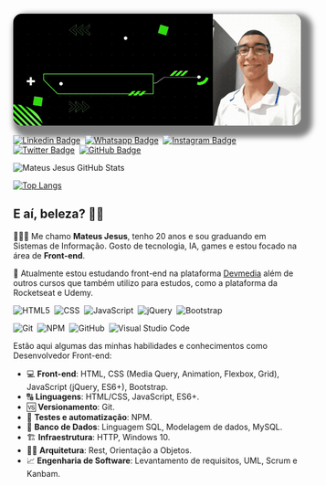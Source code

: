 <!-- Cover -->
<p align="center">
	<img src="./assets/cover.gif" alt="cover" title="Mateus Jesus" style="border-radius: 15px; box-shadow: 10px 10px 10px 10px rgba(0,0,0, .5);">
</p>

<!-- Social Networks -->
[![Linkedin Badge](https://img.shields.io/badge/-Mateus%20Jesus-blue?style=social-square&logo=Linkedin&logoColor=white&link=https://www.linkedin.com/in/mateus-jesus/)](https://www.linkedin.com/in/mateus-jesus/)&nbsp;
[![Whatsapp Badge](https://img.shields.io/badge/-Mateus%20Jesus-4fc65a?style=social-square&logo=Whatsapp&logoColor=white&link=https://api.whatsapp.com/send?phone=+5588988856584&text=Olá,+tudo+bem?&source=&data=&app_absent=)](https://api.whatsapp.com/send?phone=+5588988856584&text=Olá,+tudo+bem?&source=&data=&app_absent=)&nbsp;
[![Instagram Badge](https://img.shields.io/badge/-mateus.jesus-ec544c?style=social-square&logo=Instagram&logoColor=white&link=https://www.instagram.com/mateusj.dev/)](https://www.instagram.com/mateusj.dev/)&nbsp;
[![Twitter Badge](https://img.shields.io/twitter/url?label=MtsJ3sus&style=social&url=https%3A%2F%2Ftwitter.com%2FMtsJ3sus)](https://twitter.com/MtsJ3sus)&nbsp;
[![GitHub Badge](https://img.shields.io/badge/-MateusJSouza-fff?fffstyle=flat&logo=github&logoColor=black)](https://github.com/MateusJSouza)&nbsp;

<!-- GitHub Stats -->
![Mateus Jesus GitHub Stats](https://github-readme-stats.vercel.app/api?username=MateusJSouza&theme=chartreuse-dark&show_icons=true)

[![Top Langs](https://github-readme-stats.vercel.app/api/top-langs/?username=MateusJSouza&layout=compact&theme=chartreuse-dark)](https://github.com/MateusJSouza/github-readme-stats)

## E aí, beleza? 🤙🏽

👨🏽‍💻 Me chamo **Mateus Jesus**, tenho 20 anos e sou graduando em Sistemas de Informação. Gosto de tecnologia, IA, games e estou focado na área de **Front-end**.

🚀 Atualmente estou estudando front-end na plataforma [Devmedia](https://devmedia.com.br) além de outros cursos que também utilizo para estudos, como a plataforma da Rocketseat e Udemy.

<!-- Languages, libs and frameworks -->
![HTML5](https://img.shields.io/badge/-HTML-fff?style=flat&logo=HTML5)&nbsp;
![CSS](https://img.shields.io/badge/-CSS-fff?style=flat&logo=CSS3&logoColor=1572B6)&nbsp;
![JavaScript](https://img.shields.io/badge/-JavaScript-fff?fff=flat&logoColor=FEAE32&logo=javascript)&nbsp;
![jQuery](https://img.shields.io/badge/-jQuery-4878a0?style=flat&logo=jquery)&nbsp;
![Bootstrap](https://img.shields.io/badge/-Bootstrap-fff?style=flat&logo=bootstrap&logoColor=563D7C)&nbsp;

<!-- Tools Front-end -->
![Git](https://img.shields.io/badge/-Git-fff?fff=flat&logo=git)&nbsp;
![NPM](https://img.shields.io/badge/-NPM-fff?fff=flat&logo=npm)&nbsp;
![GitHub](https://img.shields.io/badge/-GitHub-333333?style=flat&logo=github)&nbsp;
![Visual Studio Code](https://img.shields.io/badge/-Visual%20Studio%20Code-333333?style=flat&logo=visual-studio-code&logoColor=007ACC)&nbsp;

<!-- Skills -->
Estão aqui algumas das minhas habilidades e conhecimentos como Desenvolvedor Front-end:
- 💻 **Front-end**: HTML, CSS (Media Query, Animation, Flexbox, Grid), JavaScript (jQuery, ES6+), Bootstrap.
- 🔠 **Linguagens**: HTML/CSS, JavaScript, ES6+.
- 🆚 **Versionamento**: Git.
- 🧪 **Testes e automatização**: NPM.
- 🎲 **Banco de Dados**: Linguagem SQL, Modelagem de dados, MySQL.
- 🏗️ **Infraestrutura**: HTTP, Windows 10.
- 👷🏻 **Arquitetura**: Rest, Orientação a Objetos.
- 📈 **Engenharia de Software**: Levantamento de requisitos, UML, Scrum e Kanbam.